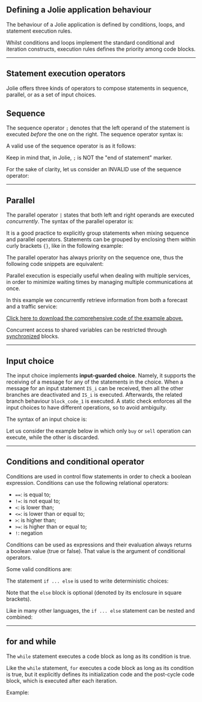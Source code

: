 ## Defining a Jolie application behaviour

The behaviour of a Jolie application is defined by conditions, loops, and statement execution rules.

Whilst conditions and loops implement the standard conditional and iteration constructs, execution rules defines the priority among code blocks. 

---

## Statement execution operators

Jolie offers three kinds of operators to compose statements in sequence, parallel, or as a set of input choices.

## Sequence

The sequence operator `;` denotes that the left operand of the statement is executed *before* the one on the right. The sequence operator syntax is:

<div class="syntax" src="syntax_composing_statements_workflow_1.ol"></div>

A valid use of the sequence operator is as it follows:

<div class="code" src="composing_statements_workflow_1.ol"></div>

<div class="attention"><p>Keep in mind that, in Jolie, <code>;</code> is NOT the "end of statement" marker.</p></div>

For the sake of clarity, let us consider an INVALID use of the sequence operator:

<div class="code" src="composing_statements_workflow_2.ol"></div>

---

## Parallel

The parallel operator `|` states that both left and right operands are executed *concurrently*. The syntax of the parallel operator is:

<div class="syntax" src="syntax_composing_statements_workflow_2.ol"></div>

It is a good practice to explicitly group statements when mixing sequence and parallel operators. Statements can be grouped by enclosing them within curly brackets `{}`, like in the following example:

<div class="code" src="composing_statements_workflow_7.ol"></div>

The parallel operator has always priority on the sequence one, thus the following code snippets are equivalent:

<div class="code" src="composing_statements_workflow_3.ol"></div>
<div class="code" src="composing_statements_workflow_4.ol"></div>

Parallel execution is especially useful when dealing with multiple services, in order to minimize waiting times by managing multiple communications at once.

In this example we concurrently retrieve information from both a forecast and a traffic service:

<div class="code" src="composing_statements_workflow_5.ol"></div>

<div class="download"><a href="documentation/basics/code/composing_statements_parallel.zip">Click here to download the comprehensive code of the example above.</a></div>

Concurrent access to shared variables can be restricted through [synchronized](language_references/synchronized) blocks.

---

## Input choice

The input choice implements **input-guarded choice**. Namely, it supports the receiving of a message for any of the statements in the choice. When a message for an input statement `IS_i` can be received, then all the other branches are deactivated and `IS_i` is executed. Afterwards, the related branch behaviour `block_code_1` is executed. A static check enforces all the input choices to have different operations, so to avoid ambiguity.

The syntax of an input choice is:

<div class="syntax" src="syntax_composing_statements_workflow_3.ol"></div>

Let us consider the example below in which only `buy` or `sell` operation can execute, while the other is discarded.

<div class="code" src="composing_statements_workflow_6.ol"></div>

---

## Conditions and conditional operator

Conditions are used in control flow statements in order to check a boolean expression. Conditions can use the following relational operators:

- `==`: is equal to;
- `!=`: is not equal to;
- `<`: is lower than;
- `<=`: is lower than or equal to;
- `>`: is higher than;
- `>=`: is higher than or equal to;
- `!`: negation

Conditions can be used as expressions and their evaluation always returns a boolean value (true or false). That value is the argument of conditional operators.

Some valid conditions are:

<div class="code" src="composing_statements_controlflow_5.ol"></div>

The statement `if ... else` is used to write deterministic choices:

<div class="syntax" src="syntax_composing_statements_controlflow_1.ol"></div>

Note that the `else` block is optional (denoted by its enclosure in square brackets).

Like in many other languages, the `if ... else` statement can be nested and combined:

<div class="code" src="composing_statements_controlflow_4.ol"></div>

---

## for and while

The `while` statement executes a code block as long as its condition is true.

<div class="syntax" src="syntax_composing_statements_controlflow_3.ol"></div>

Like the `while` statement, `for` executes a code block as long as its condition is true, but it explicitly defines its initialization code and the post-cycle code block, which is executed after each iteration.

<div class="syntax" src="syntax_composing_statements_controlflow_2.ol"></div>

Example:

<div class="code" src="composing_statements_controlflow_1.ol"></div>
